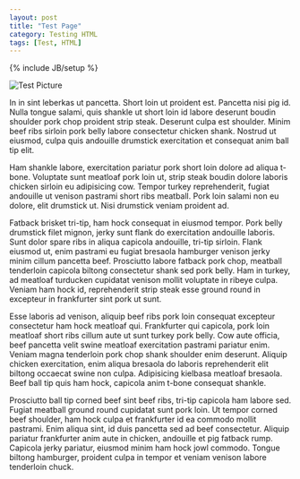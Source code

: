 ```yaml
---
layout: post
title: "Test Page"
category: Testing HTML
tags: [Test, HTML]
---
```

{% include JB/setup %}


![Test Picture](http://www.zmescience.com/wp-content/uploads/2011/03/penguin.jpg)

In in sint leberkas ut pancetta. Short loin ut proident est. Pancetta nisi pig id. Nulla tongue salami, quis shankle ut short loin id labore deserunt boudin shoulder pork chop proident strip steak. Deserunt culpa est shoulder. Minim beef ribs sirloin pork belly labore consectetur chicken shank. Nostrud ut eiusmod, culpa quis andouille drumstick exercitation et consequat anim ball tip elit.

Ham shankle labore, exercitation pariatur pork short loin dolore ad aliqua t-bone. Voluptate sunt meatloaf pork loin ut, strip steak boudin dolore laboris chicken sirloin eu adipisicing cow. Tempor turkey reprehenderit, fugiat andouille ut venison pastrami short ribs meatball. Pork loin salami non eu dolore, elit drumstick ut. Nisi drumstick veniam proident ad.

Fatback brisket tri-tip, ham hock consequat in eiusmod tempor. Pork belly drumstick filet mignon, jerky sunt flank do exercitation andouille laboris. Sunt dolor spare ribs in aliqua capicola andouille, tri-tip sirloin. Flank eiusmod ut, enim pastrami eu fugiat bresaola hamburger venison jerky minim cillum pancetta beef. Prosciutto labore fatback pork chop, meatball tenderloin capicola biltong consectetur shank sed pork belly. Ham in turkey, ad meatloaf turducken cupidatat venison mollit voluptate in ribeye culpa. Veniam ham hock id, reprehenderit strip steak esse ground round in excepteur in frankfurter sint pork ut sunt.

Esse laboris ad venison, aliquip beef ribs pork loin consequat excepteur consectetur ham hock meatloaf qui. Frankfurter qui capicola, pork loin meatloaf short ribs cillum aute ut sunt turkey pork belly. Cow aute officia, beef pancetta velit swine meatloaf exercitation pastrami pariatur enim. Veniam magna tenderloin pork chop shank shoulder enim deserunt. Aliquip chicken exercitation, enim aliqua bresaola do laboris reprehenderit elit biltong occaecat swine non culpa. Adipisicing kielbasa meatloaf bresaola. Beef ball tip quis ham hock, capicola anim t-bone consequat shankle.

Prosciutto ball tip corned beef sint beef ribs, tri-tip capicola ham labore sed. Fugiat meatball ground round cupidatat sunt pork loin. Ut tempor corned beef shoulder, ham hock culpa et frankfurter id ea commodo mollit pastrami. Enim aliqua sint, id duis pancetta sed ad beef consectetur. Aliquip pariatur frankfurter anim aute in chicken, andouille et pig fatback rump. Capicola jerky pariatur, eiusmod minim ham hock jowl commodo. Tongue biltong hamburger, proident culpa in tempor et veniam venison labore tenderloin chuck.